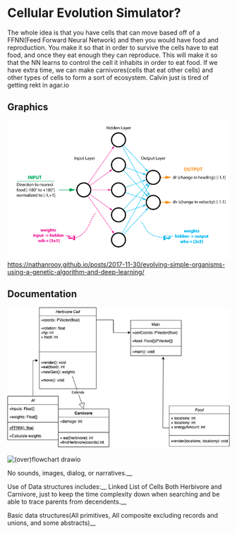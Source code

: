 # Cellular Evolution Simulator?
The whole idea is that you have cells that can move based off of a FFNN(Feed Forward Neural Network) and then you would have food and reproduction. You make it so that in order to survive the cells have to eat food, and once they eat enough they can reproduce. This will make it so that the NN learns to control the cell it inhabits in order to eat food. If we have extra time, we can make carnivores(cells that eat other cells) and other types of cells to form a sort of ecosystem. Calvin just is tired of getting rekt in agar.io

## Graphics
![Neural Network Example](https://github.com/CalvinWebb/A1GroupProject/blob/main/images/organism-neural-network.png)
https://nathanrooy.github.io/posts/2017-11-30/evolving-simple-organisms-using-a-genetic-algorithm-and-deep-learning/
## Documentation
![cellEvo](https://github.com/CalvinWebb/A1GroupProject/blob/main/images/cellEvo%20(1).jpg?raw=true)

![(over)flowchart drawio](https://user-images.githubusercontent.com/89152916/198042459-164802d0-2687-4ce7-8ca7-5016b3c6fdbf.png)

No sounds, images, dialog, or narratives.__

Use of Data structures includes:__
Linked List of Cells Both Herbivore and Carnivore, just to keep the time complexity down when searching and be able to trace parents from decendents.__

Basic data structures(All primitives, All composite excluding records and unions, and some abstracts)__
